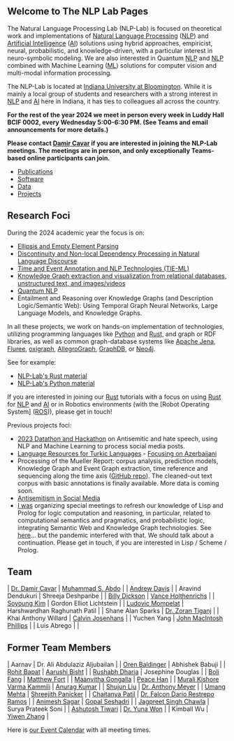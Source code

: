 ## Welcome to The NLP Lab Pages

The Natural Language Processing Lab (NLP-Lab) is focused on theoretical work and implementations of [Natural Language Processing] ([NLP]) and [Artificial Intelligence] ([AI]) solutions using hybrid approaches, empiricist, neural, probabilistic, and knowledge-driven, with a particular interest in neuro-symbolic modeling. We are also interested in Quantum [NLP] and [NLP] combined with Machine Learning ([ML]) solutions for computer vision and multi-modal information processing.

The NLP-Lab is located at [Indiana University at Bloomington](https://indiana.edu/). While it is mainly a local group of students and researchers with a strong interest in [NLP] and [AI] here in Indiana, it has ties to colleagues all across the country.

**For the rest of the year 2024 we meet in person every week in Luddy Hall BCIF 0002, every Wednesday 5:00-6:30 PM. (See Teams and email announcements for more details.)**

**Please contact [Damir Cavar] if you are interested in joining the NLP-Lab meetings. The meetings are in person, and only exceptionally Teams-based online participants can join.**


- [Publications](/publications)
- [Software](/software)
- [Data](/data)
- [Projects](/projects)



## Research Foci

During the 2024 academic year the focus is on:

- [Ellipsis and Empty Element Parsing](/ellipsis)
- [Discontinuity and Non-local Dependency Processing in Natural Language Discourse](/discontinuities)
- [Time and Event Annotation and NLP Technologies (TIE-ML)](/timeevents)
- [Knowledge Graph extraction and visualization from relational databases, unstructured text, and images/videos](/kgextraction)
- [Quantum NLP](/quantumnlp)
- Entailment and Reasoning over Knowledge Graphs (and Description Logic/Semantic Web): Using Temporal Graph Neural Networks, Large Language Models, and Knowledge Graphs.

In all these projects, we work on hands-on implementation of technologies, utilizing programming languages like [Python] and [Rust], and graph or RDF libraries, as well as common graph-database systems like [Apache Jena], [Fluree], [oxigraph], [AllegroGraph], [GraphDB], or [Neo4j].

See for example:

- [NLP-Lab's Rust material](/rust)
- [NLP-Lab's Python material](/software)

If you are interested in joining our [Rust] tutorials with a focus on using [Rust] for [NLP] and [AI] or in Robotics environments (with the [Robot Operating System] ([ROS])), please get in touch!


Previous projects foci:

- [2023 Datathon and Hackathon](https://isca.indiana.edu/publication-research/social-media-project/datathon-2023/index.html) on Antisemitic and hate speech, using NLP and Machine Learning to process social media posts.
- [Language Resources for Turkic Languages](/turkic) - [Focusing on Azerbaijani](/turkic)
- Processing of the Mueller Report: corpus analysis, prediction models, Knowledge Graph and Event Graph extraction, time reference and sequencing along the time axis ([GitHub repo](https://github.com/SemiringInc/Mueller-Report-Corpus)). The cleaned-out text corpus with basic annotations is finally available. More data is coming soon.
- [Antisemitism in Social Media](/antisemitism)
- [I was](https://www.linkedin.com/in/damircavar/) organizing special meetings to refresh our knowledge of Lisp and Prolog for logic computation and reasoning, in particular, related to computational semantics and pragmatics, and probabilistic logic, integrating Semantic Web and Knowledge Graph technologies. See [here](http://damir.cavar.me/2020-01-23-Knowledge_Representation_and_Reasoning_for_AI_using_Lisp_Prolog)... but the pandemic interfered with that. We should talk about a continuation. Please get in touch, if you are interested in Lisp / Scheme / Prolog.


## Team

| [Dr. Damir Cavar] | [Muhammad S. Abdo](https://www.linkedin.com/in/muhsabrys/) |
| [Andrew Davis](https://www.linkedin.com/in/adavis94/) | 
| Aravind Dendukuri | Shreeja Deshpanbe |
| [Billy Dickson](https://www.linkedin.com/in/billy-dickson/) | [Vance Holthenrichs](https://russian.indiana.edu/about/instructors/holthenrichs-van.html) |
| [Soyoung Kim](https://linguistics.indiana.edu/about/graduate-students/kim-soyoung.html) | Gordon Elliot Lichtstein |
| [Ludovic Mompelat](https://www.linkedin.com/in/ludovic-mompelat-8a1960b8/) | Harshwardhan Raghunath Patil |
| Shane Alan Sparks | [Dr. Zoran Tiganj](https://homes.luddy.indiana.edu/ztiganj/) |
| Khai Anthony Willard | [Calvin Josenhans](https://halflinghelper.github.io/) |
| Yuchen Yang | [John MacIntosh Phillips](https://github.com/jackp1377) |
| Luis Abrego | |


## Former Team Members

| Aarnav                                               | Dr. Ali Abdulaziz Aljubailan |
| [Oren Baldinger](https://github.com/orenbaldinger)   | Abhishek Babuji  |
| [Rohit Bapat](https://github.com/rohitbapat/)        | [Aarushi Bisht](https://github.com/aarushiibisht) |
| [Rushabh Dharia](https://github.com/rushabhdharia)   | Josephine Douglas |
| [Boli Fang](https://github.com/blf11139)             | [Matthew Fort](https://www.linkedin.com/in/matthew-fort-07b802236/) |
| [Maanvitha Gongalla](https://github.com/maanvithag)  | [Peace Han](https://github.com/P-eaceHan) |
| [Murali Kishore Varma Kammili](https://github.com/mkvk) | [Anurag Kumar](https://github.com/anuragkumar95) |
| [Shujun Liu](https://github.com/liu-shuj/)           | [Dr. Anthony Meyer](https://www.linkedin.com/in/antmeyer408/) |
| [Umang Mehta](https://umangrmehta.github.io/)        | [Shreejith Panicker](https://skpanick.github.io/) |
| [Chaitanya Patil](https://github.com/Chaitz333)      | [Dr. Falcon Dario Restrepo Ramos](https://www.linkedin.com/in/falcon-restrepo-ramos-657b74203/) |
| [Animesh Sagar](https://github.com/animeshsagar)     | [Gopal Seshadri](https://github.com/GopalSeshadri) |
| [Jagpreet Singh Chawla](https://github.com/jagpreetschawla)      | Surya Prateek Soni |
| [Ashutosh Tiwari](https://www.linkedin.com/in/ashutosh--tiwari/) | [Dr. Yuna Won](http://www.yunawon.net) |
| Kimball Wu                                                       | [Yiwen Zhang](https://github.com/yiwenzh29) |


<!-- <iframe src="https://map.concept3d.com/?id=951#!m/241411" width="100%" height="450" frameBorder="0" scrolling="no" border="0" style="border:0px solid #fff; margin:0; padding:0;"></iframe> -->


Here is [our Event Calendar](https://calendar.google.com/calendar/embed?src=3h9o18o7i82tjmmt5q2j3qgkj8%40group.calendar.google.com&ctz=America%2FNew_York) with all meeting times.


[Damir Cavar]: http://damir.cavar.me/ "Damir Cavar"
[Dr. Damir Cavar]: https://luddy.indiana.edu/contact/profile/?Damir_Cavar "Damir Cavar"
[Fluree]: https://flur.ee/ "Fluree"
[Python]: https://www.python.org/ "Python"
[Rust]: https://www.rust-lang.org/ "Rust Language"
[AllegroGraph]: https://allegrograph.com/ "AllegroGraph"
[GraphDB]: https://www.ontotext.com/products/graphdb/ "GraphDB"
[Neo4j]: https://neo4j.com/ "Neo4j"
[Apache Jena]: https://jena.apache.org/ "Apache Jena"
[oxigraph]: https://github.com/oxigraph/ "oxigraph"
[NLP]: https://en.wikipedia.org/wiki/Natural_language_processing "Natural Language Processing"
[Natural Language Processing]: https://en.wikipedia.org/wiki/Natural_language_processing "Natural Language Processing"
[AI]: https://en.wikipedia.org/wiki/Artificial_intelligence "Artificial Intelligence"
[Artificial Intelligence]: https://en.wikipedia.org/wiki/Artificial_intelligence "Artificial Intelligence"
[ML]: https://en.wikipedia.org/wiki/Machine_learning "Machine Learning"
[Machine Learning]: https://en.wikipedia.org/wiki/Machine_learning "Machine Learning"
[ROS]: https://www.ros.org/ "Robot Operating System"
[Robot Ooperating System]: https://www.ros.org/ "Robot Operating System"

